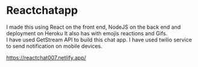 # Reactchatapp

 I made this using React on the front end, NodeJS on the back end and deployment on Heroku It also has with emojis reactions and Gifs.         
 I have used GetStream API to build this chat app. I have used twilio service to send notification on mobile devices.     

https://reactchat007.netlify.app/ 
